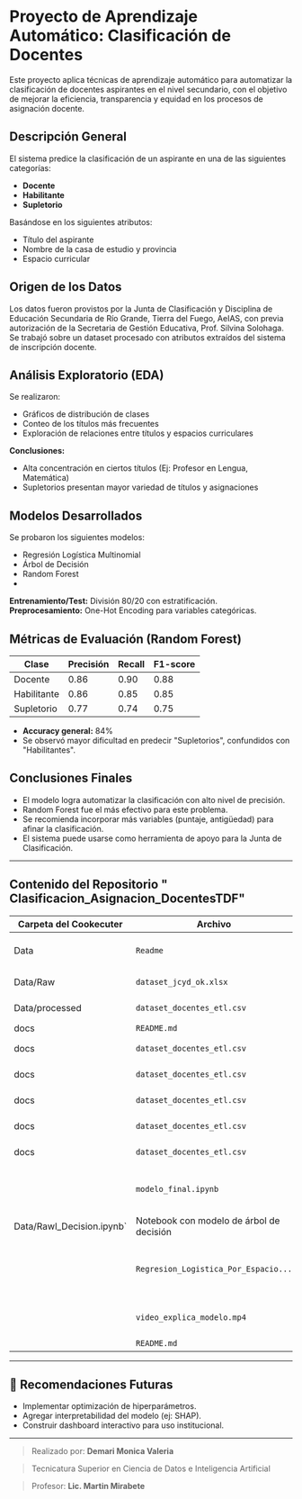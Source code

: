# Proyecto de Aprendizaje Automático: Clasificación de Docentes

Este proyecto aplica técnicas de aprendizaje automático para automatizar la clasificación de docentes aspirantes en el nivel secundario, con el objetivo de mejorar la eficiencia, transparencia y equidad en los procesos de asignación docente.



## Descripción General

El sistema predice la clasificación de un aspirante en una de las siguientes categorías:

- **Docente**
- **Habilitante**
- **Supletorio**

Basándose en los siguientes atributos:
- Título del aspirante
- Nombre de la casa de estudio y provincia
- Espacio curricular 

##  Origen de los Datos

Los datos fueron provistos por la Junta de Clasificación y Disciplina de Educación Secundaria de Río Grande, Tierra del Fuego, AeIAS, con previa autorización de la Secretaria de Gestión Educativa, Prof. Silvina Solohaga. Se trabajó sobre un dataset procesado con atributos extraídos del sistema de inscripción docente.


## Análisis Exploratorio (EDA)

Se realizaron:
- Gráficos de distribución de clases
- Conteo de los títulos más frecuentes
- Exploración de relaciones entre títulos y espacios curriculares

**Conclusiones:**
- Alta concentración en ciertos títulos (Ej: Profesor en Lengua, Matemática)
- Supletorios presentan mayor variedad de títulos y asignaciones



## Modelos Desarrollados

Se probaron los siguientes modelos:
- Regresión Logística Multinomial
- Árbol de Decisión
- Random Forest
- 
**Entrenamiento/Test:** División 80/20 con estratificación.
**Preprocesamiento:** One-Hot Encoding para variables categóricas.



## Métricas de Evaluación (Random Forest)

| Clase        | Precisión | Recall | F1-score |
|--------------|-----------|--------|----------|
| Docente      | 0.86      | 0.90   | 0.88     |
| Habilitante  | 0.86      | 0.85   | 0.85     |
| Supletorio   | 0.77      | 0.74   | 0.75     |

- **Accuracy general:** 84%
- Se observó mayor dificultad en predecir "Supletorios", confundidos con "Habilitantes".



## Conclusiones Finales

- El modelo logra automatizar la clasificación con alto nivel de precisión.
- Random Forest fue el más efectivo para este problema.
- Se recomienda incorporar más variables (puntaje, antigüedad) para afinar la clasificación.
- El sistema puede usarse como herramienta de apoyo para la Junta de Clasificación.

---

## Contenido del Repositorio " Clasificacion_Asignacion_DocentesTDF"

| Carpeta del Cookecuter              | Archivo                             | Descripción                                                 |
|-------------------------------------|-------------------------------------|-------------------------------------------------------------|
|    Data                             | `Readme`                            | Estructura de la carpeta "data"                             |
|    Data/Raw                         | `dataset_jcyd_ok.xlsx`              | Dataset original                                            |
|    Data/processed                   | `dataset_docentes_etl.csv`          | Dataset procesado                                           |
|    docs                             | `README.md`                         | Este archivo                                                                     |
|    docs                             | `dataset_docentes_etl.csv`          | Dataset procesado                                           |
|    docs                             | `dataset_docentes_etl.csv`          | Dataset procesado                                           |
|    docs                             | `dataset_docentes_etl.csv`          | Dataset procesado                                           |
|    docs                             | `dataset_docentes_etl.csv`          | Dataset procesado                                           |
|    docs                             | `dataset_docentes_etl.csv`          | Dataset procesado                                           |
|                                     | `modelo_final.ipynb`                | Notebook con modelo principal y visualizaciones             |
|                                    Data/Rawl_Decision.ipynb`              | Notebook con modelo de árbol de decisión                    |
|                                     | `Regresion_Logistica_Por_Espacio...`| Notebook de regresión aplicada a espacios con pocos datos   |
|                                     | `video_explica_modelo.mp4`          | Video de presentación del proyecto                          |
|                                     | `README.md`                         | Este archivo                                                |

---

## 🚀 Recomendaciones Futuras

- Implementar optimización de hiperparámetros.
- Agregar interpretabilidad del modelo (ej: SHAP).
- Construir dashboard interactivo para uso institucional.

---

> Realizado por: **Demari Monica Valeria**

> Tecnicatura Superior en Ciencia de Datos e Inteligencia Artificial

> Profesor: **Lic. Martin Mirabete**

